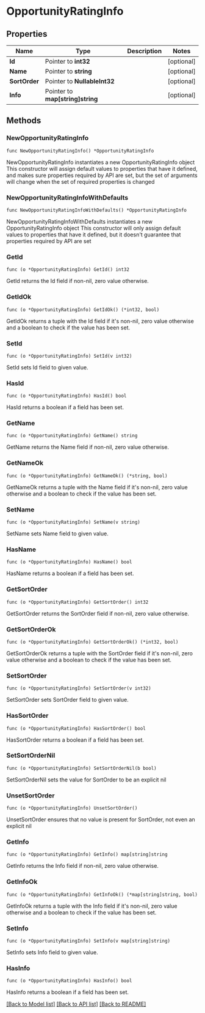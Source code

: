 # OpportunityRatingInfo

## Properties

Name | Type | Description | Notes
------------ | ------------- | ------------- | -------------
**Id** | Pointer to **int32** |  | [optional] 
**Name** | Pointer to **string** |  | [optional] 
**SortOrder** | Pointer to **NullableInt32** |  | [optional] 
**Info** | Pointer to **map[string]string** |  | [optional] 

## Methods

### NewOpportunityRatingInfo

`func NewOpportunityRatingInfo() *OpportunityRatingInfo`

NewOpportunityRatingInfo instantiates a new OpportunityRatingInfo object
This constructor will assign default values to properties that have it defined,
and makes sure properties required by API are set, but the set of arguments
will change when the set of required properties is changed

### NewOpportunityRatingInfoWithDefaults

`func NewOpportunityRatingInfoWithDefaults() *OpportunityRatingInfo`

NewOpportunityRatingInfoWithDefaults instantiates a new OpportunityRatingInfo object
This constructor will only assign default values to properties that have it defined,
but it doesn't guarantee that properties required by API are set

### GetId

`func (o *OpportunityRatingInfo) GetId() int32`

GetId returns the Id field if non-nil, zero value otherwise.

### GetIdOk

`func (o *OpportunityRatingInfo) GetIdOk() (*int32, bool)`

GetIdOk returns a tuple with the Id field if it's non-nil, zero value otherwise
and a boolean to check if the value has been set.

### SetId

`func (o *OpportunityRatingInfo) SetId(v int32)`

SetId sets Id field to given value.

### HasId

`func (o *OpportunityRatingInfo) HasId() bool`

HasId returns a boolean if a field has been set.

### GetName

`func (o *OpportunityRatingInfo) GetName() string`

GetName returns the Name field if non-nil, zero value otherwise.

### GetNameOk

`func (o *OpportunityRatingInfo) GetNameOk() (*string, bool)`

GetNameOk returns a tuple with the Name field if it's non-nil, zero value otherwise
and a boolean to check if the value has been set.

### SetName

`func (o *OpportunityRatingInfo) SetName(v string)`

SetName sets Name field to given value.

### HasName

`func (o *OpportunityRatingInfo) HasName() bool`

HasName returns a boolean if a field has been set.

### GetSortOrder

`func (o *OpportunityRatingInfo) GetSortOrder() int32`

GetSortOrder returns the SortOrder field if non-nil, zero value otherwise.

### GetSortOrderOk

`func (o *OpportunityRatingInfo) GetSortOrderOk() (*int32, bool)`

GetSortOrderOk returns a tuple with the SortOrder field if it's non-nil, zero value otherwise
and a boolean to check if the value has been set.

### SetSortOrder

`func (o *OpportunityRatingInfo) SetSortOrder(v int32)`

SetSortOrder sets SortOrder field to given value.

### HasSortOrder

`func (o *OpportunityRatingInfo) HasSortOrder() bool`

HasSortOrder returns a boolean if a field has been set.

### SetSortOrderNil

`func (o *OpportunityRatingInfo) SetSortOrderNil(b bool)`

 SetSortOrderNil sets the value for SortOrder to be an explicit nil

### UnsetSortOrder
`func (o *OpportunityRatingInfo) UnsetSortOrder()`

UnsetSortOrder ensures that no value is present for SortOrder, not even an explicit nil
### GetInfo

`func (o *OpportunityRatingInfo) GetInfo() map[string]string`

GetInfo returns the Info field if non-nil, zero value otherwise.

### GetInfoOk

`func (o *OpportunityRatingInfo) GetInfoOk() (*map[string]string, bool)`

GetInfoOk returns a tuple with the Info field if it's non-nil, zero value otherwise
and a boolean to check if the value has been set.

### SetInfo

`func (o *OpportunityRatingInfo) SetInfo(v map[string]string)`

SetInfo sets Info field to given value.

### HasInfo

`func (o *OpportunityRatingInfo) HasInfo() bool`

HasInfo returns a boolean if a field has been set.


[[Back to Model list]](../README.md#documentation-for-models) [[Back to API list]](../README.md#documentation-for-api-endpoints) [[Back to README]](../README.md)


